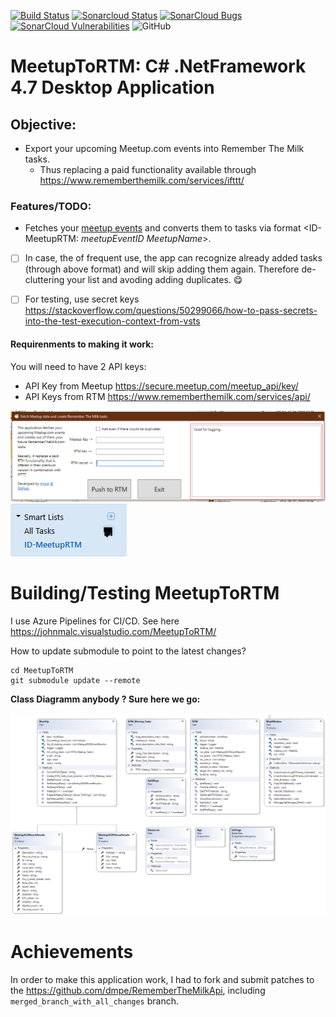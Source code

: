 [![Build Status](https://johnmalc.visualstudio.com/MeetupToRTM/_apis/build/status/dmpe.MeetupToRTM%20(1)?branchName=master)](https://johnmalc.visualstudio.com/MeetupToRTM/_build/latest?definitionId=5&branchName=master)
[![Sonarcloud Status](https://sonarcloud.io/api/project_badges/measure?project=dmpe_MeetupToRTM&metric=alert_status)](https://sonarcloud.io/dashboard?id=dmpe_MeetupToRTM) 
[![SonarCloud Bugs](https://sonarcloud.io/api/project_badges/measure?project=dmpe_MeetupToRTM&metric=bugs)](https://sonarcloud.io/component_measures/metric/reliability_rating/list?id=dmpe_MeetupToRTM)
[![SonarCloud Vulnerabilities](https://sonarcloud.io/api/project_badges/measure?project=dmpe_MeetupToRTM&metric=vulnerabilities)](https://sonarcloud.io/component_measures/metric/security_rating/list?id=dmpe_MeetupToRTM)
![GitHub](https://img.shields.io/github/license/dmpe/MeetupToRTM.svg?style=for-the-badge)
 
# MeetupToRTM: C# .NetFramework 4.7 Desktop Application

## Objective:
 - Export your upcoming Meetup.com events into Remember The Milk tasks.
   - Thus replacing a paid functionality available through <https://www.rememberthemilk.com/services/ifttt/>

### Features/TODO:
 - Fetches your [meetup events](https://www.meetup.com/meetup_api/docs/self/events/) and converts them to tasks via format <ID-MeetupRTM: _meetupEventID_ _MeetupName_>. 
 
 - [ ] In case, the of frequent use, the app can recognize already added tasks (through above format) and will skip adding them again. Therefore de-cluttering your list and avoding adding duplicates. :yum:

 - [ ] For testing, use secret keys <https://stackoverflow.com/questions/50299066/how-to-pass-secrets-into-the-test-execution-context-from-vsts>

#### Requirenments to making it work:

You will need to have 2 API keys:

 - API Key from Meetup <https://secure.meetup.com/meetup_api/key/>
 - API Keys from RTM <https://www.rememberthemilk.com/services/api/>

![image](images/rtm_meetup.PNG)
![image2](images/rtm_smartlist.PNG)

# Building/Testing MeetupToRTM

I use Azure Pipelines for CI/CD. See here <https://johnmalc.visualstudio.com/MeetupToRTM/>

How to update submodule to point to the latest changes?

```
cd MeetupToRTM
git submodule update --remote 
```

**Class Diagramm anybody ? Sure here we go:**

![image3](images/ClassDiagram_MeetupToRTM.png)


# Achievements

In order to make this application work, I had to fork and submit patches to the <https://github.com/dmpe/RememberTheMilkApi>, including `merged_branch_with_all_changes` branch.
